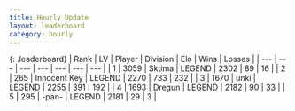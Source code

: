 ```yaml
---
title: Hourly Update
layout: leaderboard
category: hourly
---
```


{: .leaderboard}
| Rank | LV | Player | Division | Elo | Wins | Losses |
| --- | --- | --- | --- | --- | --- | --- |
| <span data-change="0">1</span> | 3059 | <span title="ID: 353063">Sktima</span> | LEGEND | <span data-change="0">2302</span> | <span data-change="0">89</span> | <span data-change="0">16</span> |
| <span data-change="0">2</span> | 265 | <span title="ID: 773025">Innocent Key</span> | LEGEND | <span data-change="9">2270</span> | <span data-change="3">733</span> | <span data-change="0">232</span> |
| <span data-change="0">3</span> | 1670 | <span title="ID: 692745">unki</span> | LEGEND | <span data-change="0">2255</span> | <span data-change="0">391</span> | <span data-change="0">192</span> |
| <span data-change="0">4</span> | 1693 | <span title="ID: 337810">Dregun</span> | LEGEND | <span data-change="0">2182</span> | <span data-change="0">90</span> | <span data-change="0">33</span> |
| <span data-change="0">5</span> | 295 | <span title="ID: 719486">-pan-</span> | LEGEND | <span data-change="0">2181</span> | <span data-change="0">29</span> | <span data-change="0">3</span> |